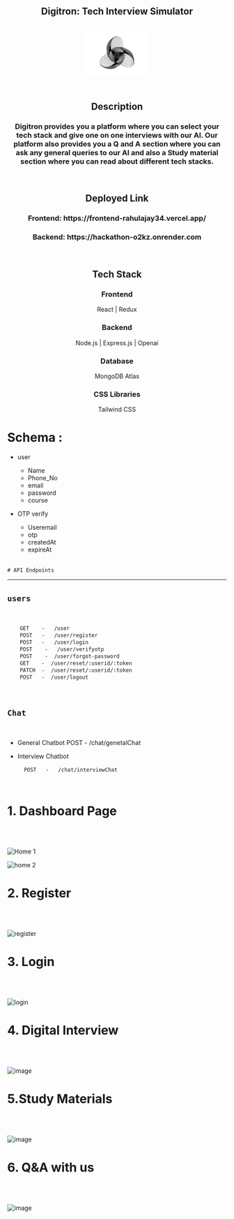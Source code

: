<div align="center" > 
<h2>Digitron: Tech Interview Simulator<h2>
<img width="30%" src="./assets/248551997-2a379daf-dec5-4a78-9743-71184ee982c4.png"><br><br>

<h2 align="center">Description </h2>
<h3>Digitron provides you a platform where you can select your tech stack and give one on one interviews with our AI. Our platform also provides you a Q and A section where you can ask any general queries to our AI and also a Study material section where you can read about different tech stacks.
</h3>
</div>

<br>
    
   <h2 align="center">Deployed Link</h2>
  <h3 align="center">Frontend: https://frontend-rahulajay34.vercel.app/ </h3>
   <h3 align="center">Backend: https://hackathon-o2kz.onrender.com </h3>

<br>
    
<h2 align="center">Tech Stack</h2>
<h3 align="center">Frontend</h3>
<p align="center">React | Redux </p> 
       
<h3 align="center">Backend</h3>
<p align="center">Node.js | Express.js | Openai</p> 
       
<h3 align="center"> Database </h3>
<p align="center">MongoDB Atlas </p>

<h3 align="center">CSS Libraries</h3>
<p align="center">Tailwind CSS</p>

# Schema :

- user

  - Name
  - Phone_No
  - email
  - password
  - course

- OTP verify
  - Useremail
  - otp
  - createdAt
  - expireAt

##

    # API Endpoints

---

## `users`

<br>   
  
        GET    -   /user
        POST   -   /user/register
        POST   -   /user/login
        POST    -   /user/verifyotp
        POST    -  /user/forgot-password
        GET    -  /user/reset/:userid/:token
        PATCH  -  /user/reset/:userid/:token
        POST   -  /user/logout

<br>
  
## `Chat`
<br>

- General Chatbot
  POST - /chat/genetalChat
- Interview Chatbot

        POST   -   /chat/interviewChat

<br>

  <h1>1.  Dashboard Page  </h1><br><br>
  
![Home 1](https://github.com/rahulajay34/Digitron/assets/119413894/240e7321-acf0-4b82-ade7-7cb3d02c4f50)

![home 2](https://github.com/rahulajay34/Digitron/assets/119413894/7266b728-b1a8-441e-8a59-56dd4779641e)

  <h1>2. Register  </h1>
  <br><br>
  
  ![register](https://github.com/rahulajay34/Digitron/assets/119413894/387cee2c-00a1-4f23-a9e6-a78158c0747b)

  <h1>3. Login  </h1>
  <br><br>
  
  ![login](https://github.com/rahulajay34/Digitron/assets/119413894/f467659f-44e1-4471-b3f2-d8512e563ac0)

  <h1>4. Digital Interview  </h1>
  <br><br>
  
  ![image](https://github.com/rahulajay34/Digitron/assets/119413894/6f2e3e85-1020-46d9-8173-655022911ee3)

  <h1>5.Study Materials </h1>
  <br><br>
  
  ![image](https://github.com/rahulajay34/Digitron/assets/119413894/1d7748c1-f4db-4c7c-b564-1e4e14025949)

  <h1>6. Q&A with us </h1>
  <br><br>
  
  ![image](https://github.com/rahulajay34/Digitron/assets/119413894/ffe73661-96eb-49f6-a4b1-cae5f88b239d)
